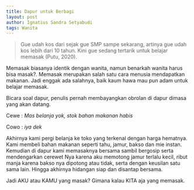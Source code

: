 ```yaml
---
title: Dapur untuk Berbagi
layout: post
author: Ignatius Sandra Setyabudi
tags: Wanita
---
```


> Gue udah kos dari sejak gue SMP sampe sekarang, artinya gue udah kos lebih dari 10 tahun. Kini gue sedang tertarik untuk belajar memasak  (Putu, 2020).

Memasak biasanya identik dengan wanita, namun benarkah wanita harus bisa masak?. 
Memasak merupakan salah satu cara menusia mendapatkan makanan. 
Jadi enggak ada salahnya, baik kaum hawa mau pun adam untuk belajar memasak.

Bicara soal dapur, penulis pernah membayangkan obrolan di dapur dimasa yang akan datang. 

Cewe : _Mas belanja yok, stok bahan makanan habis_

Cowo : _iya dek_

Akhirnya kami pergi belanja ke toko yang terkenal dengan harga hematnya. 
Kami membeli bahan makanan seperti tahu, jamur, bakso dan mie instan.
Kemudian di dapur kami memasaknya bersama sambil bergosip serta mendengarkan cerewet Nya karena aku memotong jamur terlalu kecil, 
ribut manja karena bakso nya dipotong atau tidak, serta dengan keusilan satu sama lain. 
Hingga akhirnya hidangan siap dan disantap bersama.

Jadi AKU atau KAMU yang masak? Gimana kalau KITA aja yang memasak.
